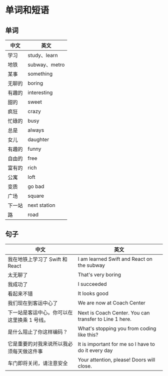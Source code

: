 # 单词和短语

## 单词

| 中文   | 英文          |
| ------ | ------------- |
| 学习   | study、learn  |
| 地铁   | subway、metro |
| 某事   | something     |
| 无聊的 | boring        |
| 有趣的 | interesting   |
| 甜的   | sweet         |
| 疯狂   | crazy         |
| 忙碌的 | busy          |
| 总是   | always        |
| 女儿   | daughter      |
| 有趣的 | funny         |
| 自由的 | free          |
| 富有的 | rich          |
| 公寓   | loft          |
| 变质   | go bad        |
| 广场   | square        |
| 下一站 | next station  |
| 路     | road          |

## 句子

| 中文                                        | 英文                                                   |
| ------------------------------------------- | ------------------------------------------------------ |
| 我在地铁上学习了 Swift 和 React             | I am learned Swift and React on the subway             |
| 太无聊了                                    | That's very boring                                     |
| 我成功了                                    | I succeeded                                            |
| 看起来不错                                  | It looks good                                          |
| 我们现在到客运中心了                        | We are now at Coach Center                             |
| 下一站是客运中心。你可以在这里换乘 1 号线。 | Next is Coach Center. You can transfer to Line 1 here. |
| 是什么阻止了你这样编码？                    | What's stopping you from coding like this?             |
| 它是重要的对我来说所以我必须每天做这件事    | It is important for me so l have to do it every day    |
| 车门即将关闭，请注意安全                    | Your attention, please! Doors will close.              |
